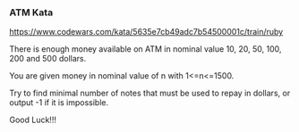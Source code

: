 ### ATM Kata

https://www.codewars.com/kata/5635e7cb49adc7b54500001c/train/ruby

There is enough money available on ATM in nominal value 10, 20, 50, 100, 200 and 500 dollars.

You are given money in nominal value of n with 1<=n<=1500.

Try to find minimal number of notes that must be used to repay in dollars, or output -1 if it is impossible.

Good Luck!!!
